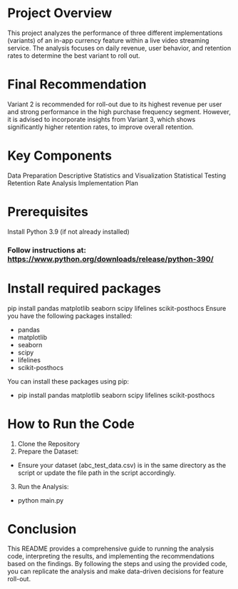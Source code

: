 # Project Overview

This project analyzes the performance of three different implementations (variants) of an in-app currency feature within a live video streaming service. The analysis focuses on daily revenue, user behavior, and retention rates to determine the best variant to roll out.

# Final Recommendation

Variant 2 is recommended for roll-out due to its highest revenue per user and strong performance in the high purchase frequency segment. However, it is advised to incorporate insights from Variant 3, which shows significantly higher retention rates, to improve overall retention.

# Key Components

Data Preparation
Descriptive Statistics and Visualization
Statistical Testing
Retention Rate Analysis
Implementation Plan

# Prerequisites

Install Python 3.9 (if not already installed)

### Follow instructions at: https://www.python.org/downloads/release/python-390/

# Install required packages
pip install pandas matplotlib seaborn scipy lifelines scikit-posthocs
Ensure you have the following packages installed:

- pandas
- matplotlib
- seaborn
- scipy
- lifelines
- scikit-posthocs

You can install these packages using pip:

- pip install pandas matplotlib seaborn scipy lifelines scikit-posthocs

# How to Run the Code

1. Clone the Repository
2. Prepare the Dataset:

- Ensure your dataset (abc_test_data.csv) is in the same directory as the script or update the file path in the script accordingly.

3. Run the Analysis:

- python main.py

# Conclusion

This README provides a comprehensive guide to running the analysis code, interpreting the results, and implementing the recommendations based on the findings. By following the steps and using the provided code, you can replicate the analysis and make data-driven decisions for feature roll-out.
